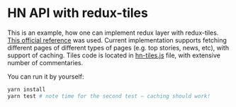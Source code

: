 # HN API with redux-tiles

This is an example, how one can implement redux layer with redux-tiles. [This official reference](https://github.com/HackerNews/API) was used. Current implementation supports fetching different pages of different types of pages (e.g. top stories, news, etc), with support of caching.
Tiles code is located in [hn-tiles.js](./hn-tiles.js) file, with extensive number of commentaries.

You can run it by yourself:
```bash
yarn install
yarn test # note time for the second test – caching should work!
```